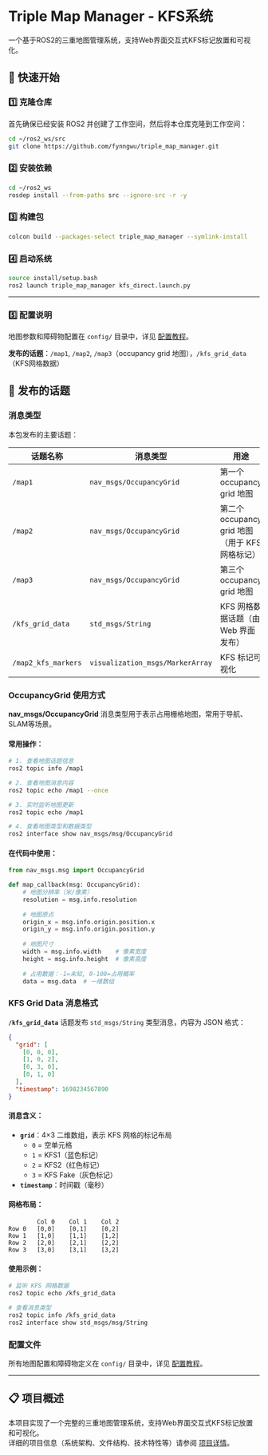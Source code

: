 # Triple Map Manager - KFS系统

一个基于ROS2的三重地图管理系统，支持Web界面交互式KFS标记放置和可视化。

## 🚀 快速开始

### 1️⃣ 克隆仓库

首先确保已经安装 ROS2 并创建了工作空间，然后将本仓库克隆到工作空间：

```bash
cd ~/ros2_ws/src
git clone https://github.com/fynngwu/triple_map_manager.git
```

### 2️⃣ 安装依赖

```bash
cd ~/ros2_ws
rosdep install --from-paths src --ignore-src -r -y
```

### 3️⃣ 构建包

```bash
colcon build --packages-select triple_map_manager --symlink-install
```

### 4️⃣ 启动系统

```bash
source install/setup.bash
ros2 launch triple_map_manager kfs_direct.launch.py
```

---

### 5️⃣ 配置说明

地图参数和障碍物配置在 `config/` 目录中，详见 [配置教程](doc/CONFIG_TUTORIAL.md)。

**发布的话题**：`/map1`, `/map2`, `/map3`（occupancy grid 地图），`/kfs_grid_data`（KFS网格数据）
## 📡 发布的话题

### 消息类型

本包发布的主要话题：

| 话题名称 | 消息类型 | 用途 |
|---------|---------|------|
| `/map1` | `nav_msgs/OccupancyGrid` | 第一个 occupancy grid 地图 |
| `/map2` | `nav_msgs/OccupancyGrid` | 第二个 occupancy grid 地图（用于 KFS 网格标记） |
| `/map3` | `nav_msgs/OccupancyGrid` | 第三个 occupancy grid 地图 |
| `/kfs_grid_data` | `std_msgs/String` | KFS 网格数据话题（由 Web 界面发布） |
| `/map2_kfs_markers` | `visualization_msgs/MarkerArray` | KFS 标记可视化 |

### OccupancyGrid 使用方式

**nav_msgs/OccupancyGrid** 消息类型用于表示占用栅格地图，常用于导航、SLAM等场景。

#### 常用操作：

```bash
# 1. 查看地图话题信息
ros2 topic info /map1

# 2. 查看地图消息内容
ros2 topic echo /map1 --once

# 3. 实时监听地图更新
ros2 topic echo /map1

# 4. 查看地图类型和数据类型
ros2 interface show nav_msgs/msg/OccupancyGrid
```

#### 在代码中使用：

```python
from nav_msgs.msg import OccupancyGrid

def map_callback(msg: OccupancyGrid):
    # 地图分辨率（米/像素）
    resolution = msg.info.resolution
    
    # 地图原点
    origin_x = msg.info.origin.position.x
    origin_y = msg.info.origin.position.y
    
    # 地图尺寸
    width = msg.info.width    # 像素宽度
    height = msg.info.height  # 像素高度
    
    # 占用数据：-1=未知, 0-100=占用概率
    data = msg.data  # 一维数组
```

### KFS Grid Data 消息格式

**`/kfs_grid_data`** 话题发布 `std_msgs/String` 类型消息，内容为 JSON 格式：

```json
{
  "grid": [
    [0, 0, 0],
    [1, 0, 2],
    [0, 3, 0],
    [0, 1, 0]
  ],
  "timestamp": 1698234567890
}
```

#### 消息含义：

- **`grid`**：4×3 二维数组，表示 KFS 网格的标记布局
  - `0` = 空单元格
  - `1` = KFS1（蓝色标记）
  - `2` = KFS2（红色标记）
  - `3` = KFS Fake（灰色标记）
- **`timestamp`**：时间戳（毫秒）

#### 网格布局：

```
        Col 0    Col 1    Col 2
Row 0   [0,0]    [0,1]    [0,2]
Row 1   [1,0]    [1,1]    [1,2]
Row 2   [2,0]    [2,1]    [2,2]
Row 3   [3,0]    [3,1]    [3,2]
```

#### 使用示例：

```bash
# 监听 KFS 网格数据
ros2 topic echo /kfs_grid_data

# 查看消息类型
ros2 topic info /kfs_grid_data
ros2 interface show std_msgs/msg/String
```

### 配置文件

所有地图配置和障碍物定义在 `config/` 目录中，详见 [配置教程](doc/CONFIG_TUTORIAL.md)。

---

## 📋 项目概述

本项目实现了一个完整的三重地图管理系统，支持Web界面交互式KFS标记放置和可视化。  
详细的项目信息（系统架构、文件结构、技术特性等）请参阅 [项目详情](doc/PROJECT_DETAILS.md)。